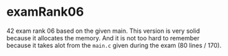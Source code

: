 # examRank06
42 exam rank 06 based on the given main. This version is very solid because it allocates the memory. And it is not too hard to remember because it takes alot from the `main.c` given during the exam (80 lines / 170).
